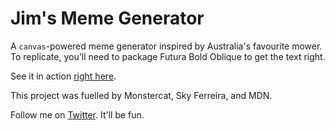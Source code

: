 # Jim's Meme Generator
A `canvas`-powered meme generator inspired by Australia's favourite mower.  
To replicate, you'll need to package Futura Bold Oblique to get the text right.  


See it in action [right here](https://rmit-jc.github.io/).

This project was fuelled by Monstercat, Sky Ferreira, and MDN.  


Follow me on [Twitter](https://twitter.com/jakeclelandVEVO). It'll be fun.
